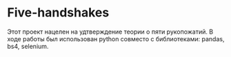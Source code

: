 # Five-handshakes
Этот проект нацелен на удтверждение теории о пяти рукопожатий.
В ходе работы был использован python совместо с библиотеками: pandas, bs4, selenium.
